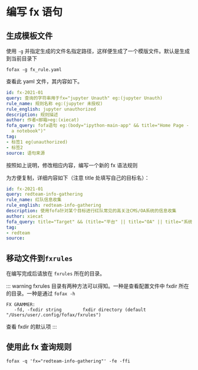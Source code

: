 # 编写 fx 语句

## 生成模板文件

使用 `-g` 并指定生成的文件名指定路径，这样便生成了一个模版文件。默认是生成到当前目录下

```shell
fofax -g fx_rule.yaml
```

查看此 yaml 文件，其内容如下。

```yaml
id: fx-2021-01
query: 查询的字符串用于fx="jupyter Unauth" eg:(jupyter Unauth)
rule_name: 规则名称 eg:(jupyter 未授权)
rule_english: jupyter unauthorized
description: 规则描述
author: 作者<邮箱>eg:(xiecat)
fofa_query: fofa语句 eg:(body="ipython-main-app" && title="Home Page - Select or create
  a notebook")"
tag:
- 标签1 eg(unauthorized)
- 标签2
source: 语句来源
```

按照如上说明，修改相应内容，编写一个新的 fx 语法规则

为方便复制，详细内容如下（注意 title 处填写自己的目标名）：

```yaml
id: fx-2021-01
query: redteam-info-gathering
rule_name: 红队信息收集
rule_english: redteam-info-gathering
description: 使用fofa针对某个目标进行红队常见的高关注CMS/OA系统的信息收集
author: xiecat
fofa_query: title="Target" && (title="平台" || title="OA" || title="系统" || title="协同" || title="办公" || title="致远" || title="泛微" || title="用友" || title="管理" || title="后台" || title="登录" || title="login" || title="admin") && country="CN"
tag:
- redteam
source: 
```

## 移动文件到`fxrules`

在编写完成后请放在 `fxrules` 所在的目录。

::: warning
fxrules 目录有两种方法可以得知。一种是查看配置文件中 fxdir 所在的目录。一种是通过 `fofax -h`
```shell
FX GRAMMER:
   -fd, -fxdir string        fxdir directory (default "/Users/user/.config/fofax/fxrules")
```
查看 fxdir 的默认项
:::

## 使用此 fx 查询规则

```
fofax -q 'fx="redteam-info-gathering"' -fe -ffi
```

